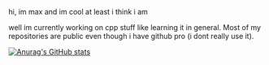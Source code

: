 hi, im max and im cool
at least i think i am


well im currently working on cpp stuff like learning it in general. Most of my repositories are public even though i have github pro (i dont really use it).

[![Anurag's GitHub stats](https://github-readme-stats.vercel.app/api?username=anuraghazra)]()
